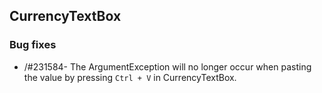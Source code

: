## CurrencyTextBox
  
### Bug fixes

* /#231584- The ArgumentException will no longer occur when pasting the value by pressing `Ctrl + V` in CurrencyTextBox.